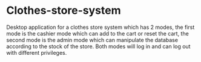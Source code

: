 # Clothes-store-system
Desktop application for a clothes store system which has 2 modes, the first mode is the cashier
mode which can add to the cart or reset the cart, the second mode is the admin mode which
can manipulate the database according to the stock of the store. Both modes will log in and can
log out with different privileges.
